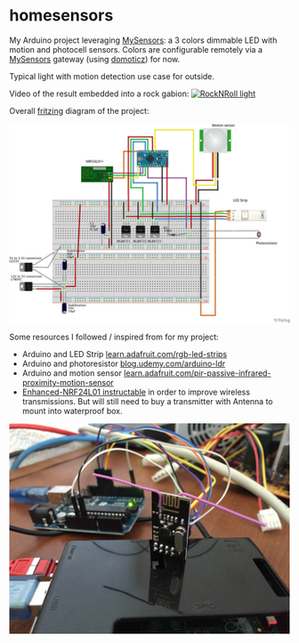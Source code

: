 # homesensors

My Arduino project leveraging [MySensors](http://mysensors.org): a 3 colors dimmable LED with motion and photocell sensors. Colors are configurable remotely via a [MySensors](htt://mysensors.org) gateway (using [domoticz](domoticz.com)) for now.

Typical light with motion detection use case for outside.

Video of the result embedded into a rock gabion: [![RockNRoll light](https://i.ytimg.com/vi/-A1QbA0RGAY/1.jpg?time=1471943221597)](https://youtu.be/-A1QbA0RGAY)

Overall [fritzing](http://fritzing.org) diagram of the project:

![MyDimmableLEDStrip](img/MyDimmableLEDStrip_bb.png)

Some resources I followed / inspired from for my project:

* Arduino and LED Strip [learn.adafruit.com/rgb-led-strips](https://learn.adafruit.com/rgb-led-strips) 
* Arduino and photoresistor [blog.udemy.com/arduino-ldr](https://blog.udemy.com/arduino-ldr/)
* Arduino and motion sensor [learn.adafruit.com/pir-passive-infrared-proximity-motion-sensor](https://learn.adafruit.com/pir-passive-infrared-proximity-motion-sensor/)
* [Enhanced-NRF24L01 instructable](http://www.instructables.com/id/Enhanced-NRF24L01/) in order to improve wireless transmissions. But will still need to buy a transmitter with Antenna to mount into waterproof box.  

![My custom Antenna](./img/pimpMyTransmitter.jpg)
